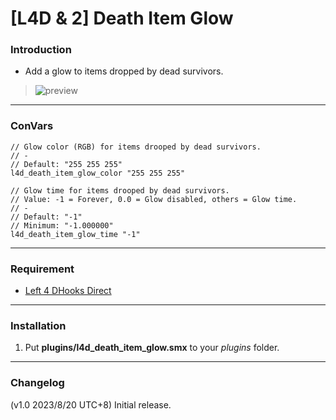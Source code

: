 # [L4D & 2] Death Item Glow

### Introduction
- Add a glow to items dropped by dead survivors.
> ![preview](https://github.com/Target5150/MoYu_Server_Stupid_Plugins/blob/master/The%20Last%20Stand/l4d_death_item_glow/preview.jpg?raw=true)

<hr>

### ConVars
```
// Glow color (RGB) for items drooped by dead survivors.
// -
// Default: "255 255 255"
l4d_death_item_glow_color "255 255 255"

// Glow time for items drooped by dead survivors.
// Value: -1 = Forever, 0.0 = Glow disabled, others = Glow time.
// -
// Default: "-1"
// Minimum: "-1.000000"
l4d_death_item_glow_time "-1"
```

<hr>

### Requirement
- [Left 4 DHooks Direct](https://forums.alliedmods.net/showthread.php?t=321696)

<hr>

### Installation
1. Put **plugins/l4d_death_item_glow.smx** to your _plugins_ folder.

<hr>

### Changelog
(v1.0 2023/8/20 UTC+8) Initial release.
